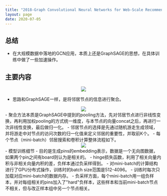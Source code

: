 ```yaml
---
title: "2018-Graph Convolutional Neural Networks for Web-Scale Recommender Systems"
layout: page
date: 2020-07-05
---
```


## 总结

- 在大规模数据中落地的GCN应用，本质上还是GraphSAGE的思想，在具体训练中做了一些加速操作。

 
## 主要内容

<div style="text-align: center"><img src="/wiki/attach/images/GCN-RS-00.png" style="max-width:700px"></div>

- 思路和GraphSAGE一样，是将邻居节点的信息进行聚合。
<div style="text-align: center"><img src="/wiki/attach/images/GCN-RS-01.png" style="max-width:500px"></div>
- 聚合方法本质是GraphSAGE中提到的pooling方法，先对邻居节点进行非线性变换，再利用加权pooling的方式统一维度，与本节点的向量concat之后，再进行一次非线性变换，最后做归一化。
- 邻居节点的选择是先通过随机游走生成领域，并将游走中对节点的访问次数的归一化值来定义邻居的重要性，并取前K个。
- 每个节点（mini-batch）邻居搜索和卷积计算整体流程如下。
<div style="text-align: center"><img src="/wiki/attach/images/GCN-RS-02.png" style="max-width:500px"></div>
- 模型训练细节
    - 目的是生成pins的embedding表示，数据是一个无向图数据，如果两个pin之间有board则认为是相关的。
    - hinge损失函数，利用了相关向量内积与非相关向量内积的差，负样本通过负采样得到。
    - 对mini-batch的计算结构进行了GPU分布式操作，训练时的batch size范围是512-4096。
    - 训练时每次只加载对应mini-batch的数据内存。
    - 负采样方面，每个mini-batch用一组负样本，并对每组相关的pins加入了"hard"负样本，这些样本和当前mini-batch节点不相关，但与改正样本组中另一个节点相关。